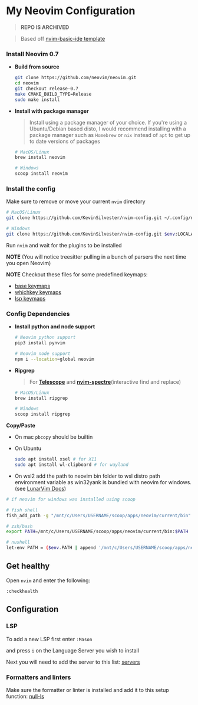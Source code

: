 # My Neovim Configuration

> **REPO IS ARCHIVED**

> Based off [nvim-basic-ide template](https://github.com/LunarVim/nvim-basic-ide)

### Install Neovim 0.7

- **Build from source**
   ```sh
   git clone https://github.com/neovim/neovim.git
   cd neovim
   git checkout release-0.7
   make CMAKE_BUILD_TYPE=Release
   sudo make install
   ```

- **Install with package manager**
   > Install using a package manager of your choice.
   > If you're using a Ubuntu/Debian based disto, I would recommend installing with a package
   > manager such as `Homebrew` or `nix` instead of `apt` to get up to date versions of packages
   ```sh
   # MacOS/Linux
   brew install neovim

   # Windows
   scoop install neovim
   ```

### Install the config

Make sure to remove or move your current `nvim` directory

```sh
# MacOS/Linux
git clone https://github.com/KevinSilvester/nvim-config.git ~/.config/nvim

# Windows
git clone https://github.com/KevinSilvester/nvim-config.git $env:LOCALAPPDATA\nvim
```

Run `nvim` and wait for the plugins to be installed

**NOTE** (You will notice treesitter pulling in a bunch of parsers the next time you open Neovim)

**NOTE** Checkout these files for some predefined keymaps:

- [base keymaps](https://github.com/LunarVim/nvim-basic-ide/blob/master/lua/user/keymaps.lua)
- [whichkey keymaps](https://github.com/KevinSilvester/nvim-config/blob/master/lua/user/whichkey.lua#L83)
- [lsp keymaps](https://github.com/KevinSilvester/nvim-config/blob/master/lua/user/lsp/handlers.lua#L54)

### Config Dependencies

- **Install python and node support**

   ```sh
   # Neovim python support
   pip3 install pynvim

   # Neovim node support
   npm i --location=global neovim
   ```

- **Ripgrep**
   > For [**Telescope**](https://github.com/nvim-telescope/telescope.nvim) and [**nvim-spectre**](https://github.com/KevinSilvester/nvim-spectre)(interactive find and replace)

   ```sh
   # MacOS/Linux
   brew install ripgrep

   # Windows
   scoop install ripgrep 
   ```

**Copy/Paste**
- On mac `pbcopy` should be builtin

- On Ubuntu

  ```sh
  sudo apt install xsel # for X11
  sudo apt install wl-clipboard # for wayland
  ```
- On wsl2 add the path to neovim bin folder to wsl distro path environment variable as win32yank is bundled with neovim for windows. (see [LunarVim Docs](https://www.lunarvim.org/01-installing.html#tips-for-wsl-2-users))
```sh
# if neovim for windows was installed using scoop

# fish shell
fish_add_path -g "/mnt/c/Users/USERNAME/scoop/apps/neovim/current/bin"

# zsh/bash
export PATH=/mnt/c/Users/USERNAME/scoop/apps/neovim/current/bin:$PATH

# nushell
let-env PATH = ($env.PATH | append '/mnt/c/Users/USERNAME/scoop/apps/neovim/current/bin')
```

## Get healthy

Open `nvim` and enter the following:

```
:checkhealth
```

## Configuration

### LSP

To add a new LSP first enter `:Mason`

and press `i` on the Language Server you wish to install

Next you will need to add the server to this list: [servers](https://github.com/KevinSilvester/nvim-config/blob/master/lua/user/lsp/mason.lua#L16)

### Formatters and linters

Make sure the formatter or linter is installed and add it to this setup function: [null-ls](https://github.com/KevinSilvester/nvim-config/blob/master/lua/user/lsp/null-ls.lua#L12)

